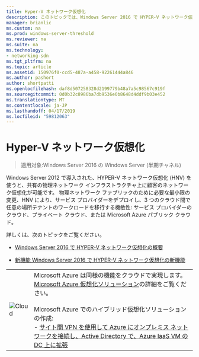```yaml
---
title: Hyper-V ネットワーク仮想化
description: このトピックでは、Windows Server 2016 で HYPER-V ネットワーク仮想化に関するコンテンツへのリンクを提供します。
manager: brianlic
ms.custom: na
ms.prod: windows-server-threshold
ms.reviewer: na
ms.suite: na
ms.technology:
- networking-sdn
ms.tgt_pltfrm: na
ms.topic: article
ms.assetid: 150976f0-ccd5-487a-a458-92261444a846
ms.author: pashort
author: shortpatti
ms.openlocfilehash: daf8d507258328d2199779b48a7a5c98567c919f
ms.sourcegitcommit: 0d0b32c8986ba7db9536e0b8648d4ddf9b03e452
ms.translationtype: MT
ms.contentlocale: ja-JP
ms.lasthandoff: 04/17/2019
ms.locfileid: "59812063"
---
```

# <a name="hyper-v-network-virtualization"></a>Hyper-V ネットワーク仮想化

>適用対象:Windows Server 2016 の Windows Server (半期チャネル)

Windows Server 2012 で導入された、HYPER-V ネットワーク仮想化 (HNV) を使うと、共有の物理ネットワーク インフラストラクチャ上に顧客のネットワーク仮想化が可能です。 物理ネットワーク ファブリックのために必要な最小限の変更、HNV により、サービス プロバイダーをデプロイし、3 つのクラウド間で任意の場所テナントのワークロードを移行する機敏性: サービス プロバイダーのクラウド、プライベート クラウド、または Microsoft Azure パブリック クラウド。  
  
詳しくは、次のトピックをご覧ください。  
  
-   [Windows Server 2016 で HYPER-V ネットワーク仮想化の概要](../../../sdn/technologies/hyper-v-network-virtualization/hyperv-network-virtualization-overview-windows-server.md)  
  
-   [新機能 Windows Server 2016 で HYPER-V ネットワーク仮想化の新機能](../../../sdn/technologies/hyper-v-network-virtualization/whats-new-hyperv-network-virtualization-windows-server.md)  
  
|||  
|-|-|  
|![Cloud](../../../media/Hyper-V-Network-Virtualization/All_Symbols_Cloud.png)|Microsoft Azure は同様の機能をクラウドで実現します。 [Microsoft Azure 仮想化ソリューション](https://aka.ms/f9bh7g)の詳細をご覧ください。<br /><br />Microsoft Azure でのハイブリッド仮想化ソリューションの作成:<br />- [サイト間 VPN を使用して Azure にオンプレミス ネットワークを接続し、Active Directory で、Azure IaaS VM の DC 上に拡張](https://aka.ms/d1dinb)|  